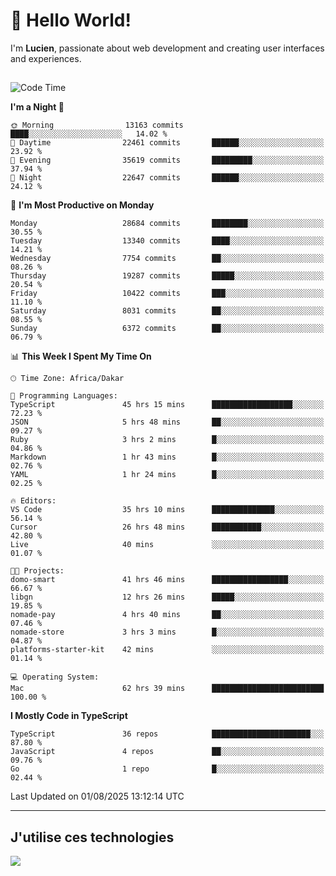 # 👋 Hello World!

I'm **Lucien**, passionate about web development and creating user interfaces and experiences.

##

<!--START_SECTION:waka-->
![Code Time](http://img.shields.io/badge/Code%20Time-3%2C558%20hrs%2033%20mins-blue)

**I'm a Night 🦉** 

```text
🌞 Morning                13163 commits       ████░░░░░░░░░░░░░░░░░░░░░   14.02 % 
🌆 Daytime                22461 commits       ██████░░░░░░░░░░░░░░░░░░░   23.92 % 
🌃 Evening                35619 commits       █████████░░░░░░░░░░░░░░░░   37.94 % 
🌙 Night                  22647 commits       ██████░░░░░░░░░░░░░░░░░░░   24.12 % 
```
📅 **I'm Most Productive on Monday** 

```text
Monday                   28684 commits       ████████░░░░░░░░░░░░░░░░░   30.55 % 
Tuesday                  13340 commits       ████░░░░░░░░░░░░░░░░░░░░░   14.21 % 
Wednesday                7754 commits        ██░░░░░░░░░░░░░░░░░░░░░░░   08.26 % 
Thursday                 19287 commits       █████░░░░░░░░░░░░░░░░░░░░   20.54 % 
Friday                   10422 commits       ███░░░░░░░░░░░░░░░░░░░░░░   11.10 % 
Saturday                 8031 commits        ██░░░░░░░░░░░░░░░░░░░░░░░   08.55 % 
Sunday                   6372 commits        ██░░░░░░░░░░░░░░░░░░░░░░░   06.79 % 
```


📊 **This Week I Spent My Time On** 

```text
🕑︎ Time Zone: Africa/Dakar

💬 Programming Languages: 
TypeScript               45 hrs 15 mins      ██████████████████░░░░░░░   72.23 % 
JSON                     5 hrs 48 mins       ██░░░░░░░░░░░░░░░░░░░░░░░   09.27 % 
Ruby                     3 hrs 2 mins        █░░░░░░░░░░░░░░░░░░░░░░░░   04.86 % 
Markdown                 1 hr 43 mins        █░░░░░░░░░░░░░░░░░░░░░░░░   02.76 % 
YAML                     1 hr 24 mins        █░░░░░░░░░░░░░░░░░░░░░░░░   02.25 % 

🔥 Editors: 
VS Code                  35 hrs 10 mins      ██████████████░░░░░░░░░░░   56.14 % 
Cursor                   26 hrs 48 mins      ███████████░░░░░░░░░░░░░░   42.80 % 
Live                     40 mins             ░░░░░░░░░░░░░░░░░░░░░░░░░   01.07 % 

🐱‍💻 Projects: 
domo-smart               41 hrs 46 mins      █████████████████░░░░░░░░   66.67 % 
libgn                    12 hrs 26 mins      █████░░░░░░░░░░░░░░░░░░░░   19.85 % 
nomade-pay               4 hrs 40 mins       ██░░░░░░░░░░░░░░░░░░░░░░░   07.46 % 
nomade-store             3 hrs 3 mins        █░░░░░░░░░░░░░░░░░░░░░░░░   04.87 % 
platforms-starter-kit    42 mins             ░░░░░░░░░░░░░░░░░░░░░░░░░   01.14 % 

💻 Operating System: 
Mac                      62 hrs 39 mins      █████████████████████████   100.00 % 
```

**I Mostly Code in TypeScript** 

```text
TypeScript               36 repos            ██████████████████████░░░   87.80 % 
JavaScript               4 repos             ██░░░░░░░░░░░░░░░░░░░░░░░   09.76 % 
Go                       1 repo              █░░░░░░░░░░░░░░░░░░░░░░░░   02.44 % 
```




 Last Updated on 01/08/2025 13:12:14 UTC
<!--END_SECTION:waka-->
---

## J'utilise ces technologies

<p align="left">
  <a href="https://skillicons.dev">
    <img src="https://skillicons.dev/icons?i=ts,js,go,ruby,css,scss,tailwind,react,vite,nextjs,docker,figma,ableton" />
  </a>
</p>

